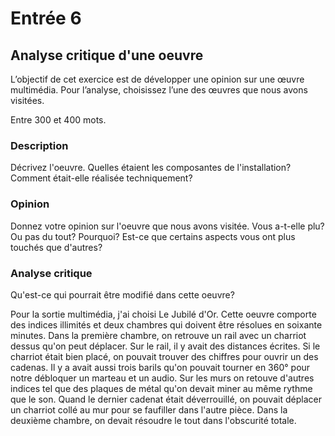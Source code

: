 # Entrée 6
## Analyse critique d'une oeuvre

L’objectif de cet exercice est de développer une opinion sur une œuvre multimédia. Pour l’analyse, choisissez l’une des œuvres que nous avons visitées. 

Entre 300 et 400 mots. 

### Description
Décrivez l'oeuvre. Quelles étaient les composantes de l'installation? Comment était-elle réalisée techniquement? 

### Opinion
Donnez votre opinion sur l'oeuvre que nous avons visitée. Vous a-t-elle plu? Ou pas du tout? Pourquoi? Est-ce que certains aspects vous ont plus touchés que d'autres? 

### Analyse critique
Qu'est-ce qui pourrait être modifié dans cette oeuvre? 

Pour la sortie multimédia, j'ai choisi Le Jubilé d'Or. Cette oeuvre comporte des indices illimités et deux chambres qui doivent être résolues en soixante minutes. Dans la première chambre, on retrouve un rail avec un charriot dessus qu'on peut déplacer. Sur le rail, il y avait des distances écrites. Si le charriot était bien placé, on pouvait trouver des chiffres pour ouvrir un des cadenas. Il y a avait aussi trois barils qu'on pouvait tourner en 360° pour notre débloquer un marteau et un audio. Sur les murs on retouve d'autres indices tel que des plaques de métal qu'on devait miner au même rythme que le son. Quand le dernier cadenat était déverrouillé, on pouvait déplacer un charriot collé au mur pour se faufiller dans l'autre pièce. Dans la deuxième chambre, on devait résoudre le tout dans l'obscurité totale.
